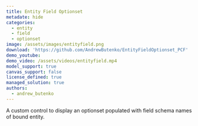 ```yaml
---
title: Entity Field Optionset
metadate: hide
categories:
  - entity
  - field
  - optionset
image: /assets/images/entityfield.png
download: 'https://github.com/AndrewButenko/EntityFieldOptionset_PCF'
demo_youtube:
demo_video: /assets/videos/entityfield.mp4
model_support: true
canvas_support: false
license_defined: true
managed_solution: true
authors:
  - andrew_butenko
---
```


A custom control to display an optionset populated with field schema names of bound entity.
